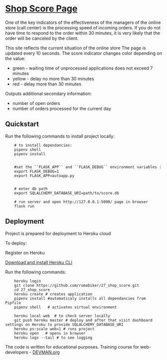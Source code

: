 # [Shop Score Page](https://aqueous-headland-13203.herokuapp.com/)

One of the key indicators of the effectiveness of the managers of the online store (call center) is the processing speed of incoming orders. If you do not have time to respond to the order within 30 minutes, it is very likely that the order will be canceled by the client.

This site reflects the current  situation of the online store
The page is updated every 10 seconds.
The score indicator changes color depending on the value:

- green - waiting time of unprocessed applications does not exceed 7 minutes
- yellow - delay no more than 30 minutes
- red - delay more than 30 minutes

Outputs additional secondary information:

- number of open orders
- number of orders processed for the current day


Quickstart
----------


Run the following commands to install project locally:

```
    # to install dependancies:
    pipenv shell
    pipenv install


    #set the ``FLASK_APP`` and ``FLASK_DEBUG`` environment variables :
    export FLASK_DEBUG=1
    export FLASK_APP=autoapp.py


    # enter db path
    export SQLALCHEMY_DATABASE_URI=path/to/score.db

    # run server and open http://127.0.0.1:5000/ page in browser
    flask run

```


Deployment
----------

Project is prepared for deployment to Heroku cloud

To deploy:

Register on Heroku

[Download and install Heroku CLI](https://devcenter.heroku.com/articles/getting-started-with-python#set-up)

Run the following commands:

```
    heroku login
    git clone https://github.com/romabiker/27_shop_score.git
    cd 27_shop_score
    heroku create # creates application
    pipenv install #automaticaly installs all dependancies from Pipfile
    pipenv shell   # activates virtual environment

    heroku local web  # to check server locally
    git push heroku master # deploy and after that visit dashboard settings on Heroku to provide SQLALCHEMY_DATABASE_URI
    heroku ps:scale web=1 # runs project
    heroku open   # opens in browser
    heroku logs --tail # to see logging

```

The code is written for educational purposes. Training course for web-developers - [DEVMAN.org](https://devman.org)
